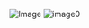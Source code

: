 ![Image](https://i.ibb.co/JkH29bN/1614452636725.png)
![image0](https://user-images.githubusercontent.com/81038088/111908999-bcda1d00-8a5b-11eb-8506-e66d72817f0d.png)
